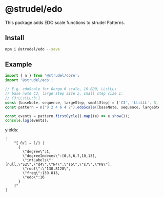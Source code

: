 # @strudel/edo

This package adds EDO scale functions to strudel Patterns.

## Install

```sh
npm i @strudel/edo --save
```

## Example

```js
import { n } from '@strudel/core';
import '@strudel/edo';

// E.g. edoScale for Gorgo-6 scale, 16 EDO, LLsLLLs
// base note C3, large step size 3, small step size 1:
// C3:LLsLLL:3:1
const [baseNote, sequence, largeStep, smallStep] = ['C3', 'LLsLLL', 3, 1]
const pattern = n("0 2 4 6 4 2").edoScale([baseNote, sequence, largeStep, smallStep]);

const events = pattern.firstCycle().map((e) => e.show());
console.log(events);
```

yields:
```
[
    "[ 0/1 → 1/1 |
      {
        \"degree\":1,
        \"degreeIndexes\":[0,3,6,7,10,13],
        \"intLabels\":[null,\"S2\",\"d4\",\"N4\",\"s6\",\"s7\",\"P8\"],
        \"root\":\"130.8128\",
        \"freq\":130.813,
        \"edo\":16
      }
    ]"
]
```
